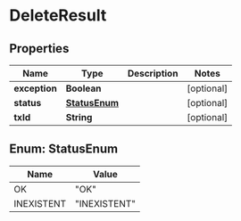 
# DeleteResult

## Properties
Name | Type | Description | Notes
------------ | ------------- | ------------- | -------------
**exception** | **Boolean** |  |  [optional]
**status** | [**StatusEnum**](#StatusEnum) |  |  [optional]
**txId** | **String** |  |  [optional]


<a name="StatusEnum"></a>
## Enum: StatusEnum
Name | Value
---- | -----
OK | &quot;OK&quot;
INEXISTENT | &quot;INEXISTENT&quot;




